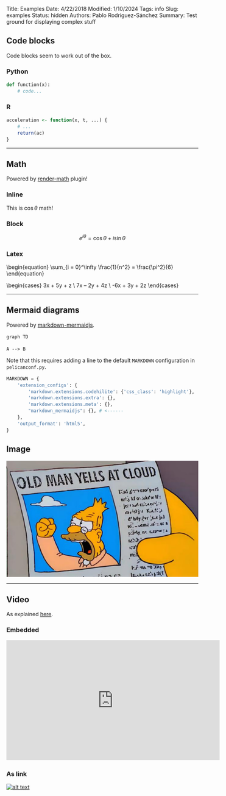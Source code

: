 Title: Examples
Date: 4/22/2018
Modified: 1/10/2024
Tags: info
Slug: examples
Status: hidden
Authors: Pablo Rodríguez-Sánchez
Summary: Test ground for displaying complex stuff

## Code blocks

Code blocks seem to work out of the box.

### Python
```python
def function(x):
    # code...
```


### R
```r
acceleration <- function(x, t, ...) {
    # ...
    return(ac)
}
```

---

## Math

Powered by [render-math](https://github.com/pelican-plugins/render-math) plugin!

### Inline
This is $\cos \theta$ math!

### Block

$$
e^{i\theta} = \cos \theta + i \sin \theta
$$

### Latex
\begin{equation} 
    \sum_{i = 0}^\infty \frac{1}{n^2} = \frac{\pi^2}{6} 
\end{equation}

\begin{cases} 
    3x + 5y + z \\ 
    7x – 2y + 4z \\ 
    -6x + 3y + 2z 
\end{cases}

---

## Mermaid diagrams

Powered by [markdown-mermaidjs](https://github.com/Lee-W/markdown-mermaidjs).

```mermaid
graph TD

A --> B

```

Note that this requires adding a line to the default `MARKDOWN` configuration in `pelicanconf.py`.

```python
MARKDOWN = {
    'extension_configs': {
        'markdown.extensions.codehilite': {'css_class': 'highlight'},
        'markdown.extensions.extra': {},
        'markdown.extensions.meta': {},
        "markdown_mermaidjs": {}, # <------
    },
    'output_format': 'html5',
}
```

## Image

![Alt](/images/2024-10/old-man.png)

---

## Video

As explained [here](https://blog.markdowntools.com/posts/how-to-embed-a-video-in-markdown).

### Embedded
<iframe width="560" height="315" src="https://www.youtube.com/embed/tzxlw14Z8wU" frameborder="0" allow="accelerometer; autoplay; clipboard-write; encrypted-media; gyroscope; picture-in-picture" allowfullscreen></iframe>

### As link
[![alt text](https://img.youtube.com/vi/tzxlw14Z8wU/0.jpg)](https://www.youtube.com/watch?v=tzxlw14Z8wU)